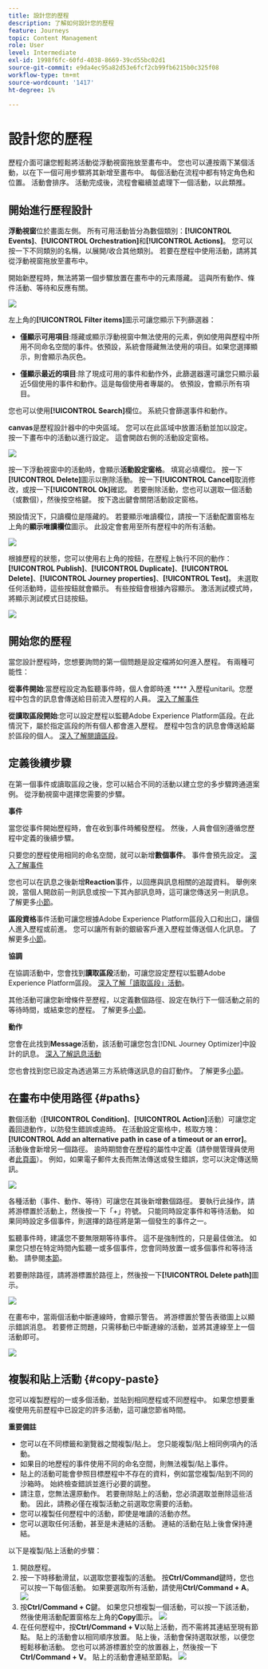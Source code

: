```yaml
---
title: 設計您的歷程
description: 了解如何設計您的歷程
feature: Journeys
topic: Content Management
role: User
level: Intermediate
exl-id: 1998f6fc-60fd-4038-8669-39cd55bc02d1
source-git-commit: e9da4ec95a82d53e6fcf2cb99fb6215b0c325f08
workflow-type: tm+mt
source-wordcount: '1417'
ht-degree: 1%

---
```


# 設計您的歷程

歷程介面可讓您輕鬆將活動從浮動視窗拖放至畫布中。 您也可以連按兩下某個活動，以在下一個可用步驟將其新增至畫布中。 每個活動在流程中都有特定角色和位置。 活動會排序。 活動完成後，流程會繼續並處理下一個活動，以此類推。

## 開始進行歷程設計

**浮動視窗**&#x200B;位於畫面左側。 所有可用活動皆分為數個類別：**[!UICONTROL Events]**、**[!UICONTROL Orchestration]**&#x200B;和&#x200B;**[!UICONTROL Actions]**。 您可以按一下不同類別的名稱，以展開/收合其他類別。 若要在歷程中使用活動，請將其從浮動視窗拖放至畫布中。

開始新歷程時，無法將第一個步驟放置在畫布中的元素隱藏。 這與所有動作、條件活動、等待和反應有關。

![](../assets/journey38.png)

左上角的&#x200B;**[!UICONTROL Filter items]**&#x200B;圖示可讓您顯示下列篩選器：

* **僅顯示可用項目**:隱藏或顯示浮動視窗中無法使用的元素，例如使用與歷程中所用不同命名空間的事件。依預設，系統會隱藏無法使用的項目。如果您選擇顯示，則會顯示為灰色。

* **僅顯示最近的項目**:除了現成可用的事件和動作外，此篩選器還可讓您只顯示最近5個使用的事件和動作。這是每個使用者專屬的。 依預設，會顯示所有項目。

您也可以使用&#x200B;**[!UICONTROL Search]**&#x200B;欄位。 系統只會篩選事件和動作。

**canvas**&#x200B;是歷程設計器中的中央區域。 您可以在此區域中放置活動並加以設定。 按一下畫布中的活動以進行設定。 這會開啟右側的活動設定窗格。

![](../assets/journey39.png)

按一下浮動視窗中的活動時，會顯示&#x200B;**活動設定窗格**。 填寫必填欄位。 按一下&#x200B;**[!UICONTROL Delete]**&#x200B;圖示以刪除活動。 按一下&#x200B;**[!UICONTROL Cancel]**&#x200B;取消修改，或按一下&#x200B;**[!UICONTROL Ok]**&#x200B;確認。 若要刪除活動，您也可以選取一個活動（或數個），然後按空格鍵。 按下逸出鍵會關閉活動設定窗格。

預設情況下，只讀欄位是隱藏的。 若要顯示唯讀欄位，請按一下活動配置窗格左上角的&#x200B;**顯示唯讀欄位**&#x200B;圖示。 此設定會套用至所有歷程中的所有活動。

![](../assets/journey59bis.png)

根據歷程的狀態，您可以使用右上角的按鈕，在歷程上執行不同的動作：**[!UICONTROL Publish]**、**[!UICONTROL Duplicate]**、**[!UICONTROL Delete]**、**[!UICONTROL Journey properties]**、**[!UICONTROL Test]**。 未選取任何活動時，這些按鈕就會顯示。 有些按鈕會根據內容顯示。 激活測試模式時，將顯示測試模式日誌按鈕。

![](../assets/journey41.png)

## 開始您的歷程

當您設計歷程時，您想要詢問的第一個問題是設定檔將如何進入歷程。 有兩種可能性：

**從事件開始**:當歷程設定為監聽事件時，個人會即時進 **** 入歷程unitaril。您歷程中包含的訊息會傳送給目前流入歷程的人員。 [深入了解事件](../event/about-events.md)

**從讀取區段開始**:您可以設定歷程以監聽Adobe Experience Platform區段。在此情況下，屬於指定區段的所有個人都會進入歷程。 歷程中包含的訊息會傳送給屬於區段的個人。 [深入了解閱讀區段](read-segment.md)。

## 定義後續步驟

在第一個事件或讀取區段之後，您可以結合不同的活動以建立您的多步驟跨通道案例。 從浮動視窗中選擇您需要的步驟。

**事件**

當您從事件開始歷程時，會在收到事件時觸發歷程。 然後，人員會個別遵循您歷程中定義的後續步驟。

只要您的歷程使用相同的命名空間，就可以新增&#x200B;**數個事件**。 事件會預先設定。 [深入了解事件](about-journey-activities.md#event-activities)

您也可以在訊息之後新增&#x200B;**Reaction**&#x200B;事件，以回應與訊息相關的追蹤資料。 舉例來說，當個人開啟前一則訊息或按一下其內部訊息時，這可讓您傳送另一則訊息。 了解更多[小節](reaction-events.md)。

**區段資格**&#x200B;事件活動可讓您根據Adobe Experience Platform區段入口和出口，讓個人進入歷程或前進。 您可以讓所有新的銀級客戶進入歷程並傳送個人化訊息。 了解更多[小節](segment-qualification-events.md)。

**協調**

在協調活動中，您會找到&#x200B;**讀取區段**&#x200B;活動，可讓您設定歷程以監聽Adobe Experience Platform區段。 [深入了解「讀取區段」活動](read-segment.md)。

其他活動可讓您新增條件至歷程，以定義數個路徑、設定在執行下一個活動之前的等待時間，或結束您的歷程。 了解更多[小節](about-journey-activities.md#orchestration-activities)。

**動作**

您會在此找到&#x200B;**Message**&#x200B;活動，該活動可讓您包含[!DNL Journey Optimizer]中設計的訊息。 [深入了解訊息活動](journeys-message.md)

您也會找到您已設定為透過第三方系統傳送訊息的自訂動作。 了解更多[小節](about-journey-activities.md#action-activities)。

## 在畫布中使用路徑 {#paths}

數個活動（**[!UICONTROL Condition]**、**[!UICONTROL Action]**&#x200B;活動）可讓您定義回退動作，以防發生錯誤或逾時。 在活動設定窗格中，核取方塊：**[!UICONTROL Add an alternative path in case of a timeout or an error]**。 活動後會新增另一個路徑。 逾時期間會在歷程的屬性中定義（請參閱管理員使用者[此頁面](../building-journeys/journey-gs.md#change-properties)）。 例如，如果電子郵件太長而無法傳送或發生錯誤，您可以決定傳送簡訊。

![](../assets/journey42.png)

各種活動（事件、動作、等待）可讓您在其後新增數個路徑。 要執行此操作，請將游標置於活動上，然後按一下「+」符號。 只能同時設定事件和等待活動。 如果同時設定多個事件，則選擇的路徑將是第一個發生的事件之一。

監聽事件時，建議您不要無限期等待事件。 這不是強制性的，只是最佳做法。 如果您只想在特定時間內監聽一或多個事件，您會同時放置一或多個事件和等待活動。 請參閱[本節](../building-journeys/general-events.md#events-specific-time)。

若要刪除路徑，請將游標置於路徑上，然後按一下&#x200B;**[!UICONTROL Delete path]**&#x200B;圖示。

![](../assets/journey42ter.png)

在畫布中，當兩個活動中斷連線時，會顯示警告。 將游標置於警告表徵圖上以顯示錯誤消息。 若要修正問題，只需移動已中斷連線的活動，並將其連線至上一個活動即可。

![](../assets/canvas-disconnected.png)

## 複製和貼上活動 {#copy-paste}

您可以複製歷程的一或多個活動，並貼到相同歷程或不同歷程中。 如果您想要重複使用先前歷程中已設定的許多活動，這可讓您節省時間。

**重要備註**

* 您可以在不同標籤和瀏覽器之間複製/貼上。 您只能複製/貼上相同例項內的活動。
* 如果目的地歷程的事件使用不同的命名空間，則無法複製/貼上事件。
* 貼上的活動可能會參照目標歷程中不存在的資料，例如當您複製/貼到不同的沙箱時。 始終檢查錯誤並進行必要的調整。
* 請注意，您無法還原動作。 若要刪除貼上的活動，您必須選取並刪除這些活動。 因此，請務必僅在複製活動之前選取您需要的活動。
* 您可以複製任何歷程中的活動，即使是唯讀的活動亦然。
* 您可以選取任何活動，甚至是未連結的活動。 連結的活動在貼上後會保持連結。

以下是複製/貼上活動的步驟：

1. 開啟歷程。
1. 按一下時移動滑鼠，以選取您要複製的活動。 按&#x200B;**Ctrl/Command**&#x200B;鍵時，您也可以按一下每個活動。 如果要選取所有活動，請使用&#x200B;**Ctrl/Command + A**。
   ![](../assets/copy-paste1.png)
1. 按&#x200B;**Ctrl/Command + C**鍵。
如果您只想複製一個活動，可以按一下該活動，然後使用活動配置窗格左上角的**Copy**圖示。
   ![](../assets/copy-paste2.png)
1. 在任何歷程中，按&#x200B;**Ctrl/Command + V**&#x200B;以貼上活動，而不需將其連結至現有節點。 貼上的活動會以相同順序放置。 貼上後，活動會保持選取狀態，以便您輕鬆移動活動。 您也可以將游標置於空的放置器上，然後按一下&#x200B;**Ctrl/Command + V**。 貼上的活動會連結至節點。
   ![](../assets/copy-paste3.png)
